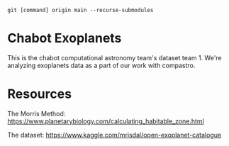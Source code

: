 `git [command] origin main --recurse-submodules`

# Chabot Exoplanets
This is the chabot computational astronomy team's dataset team 1. We're analyzing exoplanets data as a part of our work with compastro.

# Resources

The Morris Method: https://www.planetarybiology.com/calculating_habitable_zone.html


The dataset: https://www.kaggle.com/mrisdal/open-exoplanet-catalogue



